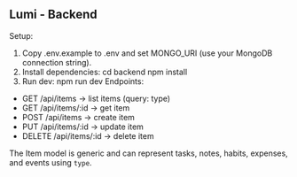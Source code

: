 Lumi - Backend
---------------

Setup:
1. Copy .env.example to .env and set MONGO_URI (use your MongoDB connection string).
2. Install dependencies:
   cd backend
   npm install
3. Run dev:
   npm run dev
Endpoints:
- GET /api/items                -> list items (query: type)
- GET /api/items/:id            -> get item
- POST /api/items               -> create item
- PUT /api/items/:id            -> update item
- DELETE /api/items/:id         -> delete item

The Item model is generic and can represent tasks, notes, habits, expenses, and events using `type`.
